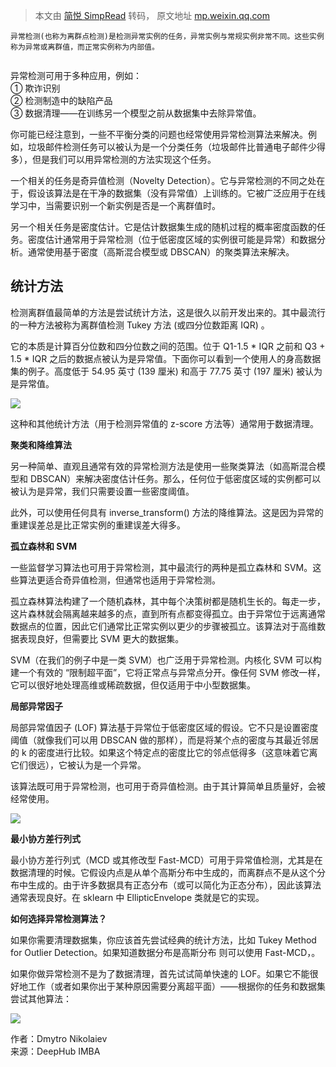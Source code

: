 > 本文由 [简悦 SimpRead](http://ksria.com/simpread/) 转码， 原文地址 [mp.weixin.qq.com](https://mp.weixin.qq.com/s/GRdyWW8CuN8wo5fkD8N1EQ)

```
异常检测(也称为离群点检测)是检测异常实例的任务，异常实例与常规实例非常不同。这些实例称为异常或离群值，而正常实例称为内部值。


```

异常检测可用于多种应用，例如：  
① 欺诈识别  
② 检测制造中的缺陷产品  
③ 数据清理——在训练另一个模型之前从数据集中去除异常值。

你可能已经注意到，一些不平衡分类的问题也经常使用异常检测算法来解决。例如，垃圾邮件检测任务可以被认为是一个分类任务（垃圾邮件比普通电子邮件少得多），但是我们可以用异常检测的方法实现这个任务。

一个相关的任务是奇异值检测（Novelty Detection）。它与异常检测的不同之处在于，假设该算法是在干净的数据集（没有异常值）上训练的。它被广泛应用于在线学习中，当需要识别一个新实例是否是一个离群值时。

另一个相关任务是密度估计。它是估计数据集生成的随机过程的概率密度函数的任务。密度估计通常用于异常检测（位于低密度区域的实例很可能是异常）和数据分析。通常使用基于密度（高斯混合模型或 DBSCAN）的聚类算法来解决。

**统计方法**
--------

检测离群值最简单的方法是尝试统计方法，这是很久以前开发出来的。其中最流行的一种方法被称为离群值检测 Tukey 方法 (或四分位数距离 IQR) 。

它的本质是计算百分位数和四分位数之间的范围。位于 Q1-1.5 * IQR 之前和 Q3 + 1.5 * IQR 之后的数据点被认为是异常值。下面你可以看到一个使用人的身高数据集的例子。高度低于 54.95 英寸 (139 厘米) 和高于 77.75 英寸 (197 厘米) 被认为是异常值。

![](https://mmbiz.qpic.cn/mmbiz_jpg/XI99SwibmFnvsTCPiaEaqRpVNgcPicGHnWZI5X9fiamYE4E8v9npGgicwBHiblWY2sqSQRWcnNoUqic3B9VyC80AibkP5A/640?wx_fmt=jpeg&random=0.6293706801857595)

这种和其他统计方法（用于检测异常值的 z-score 方法等）通常用于数据清理。

**聚类和降维算法**

另一种简单、直观且通常有效的异常检测方法是使用一些聚类算法（如高斯混合模型和 DBSCAN）来解决密度估计任务。那么，任何位于低密度区域的实例都可以被认为是异常，我们只需要设置一些密度阈值。

此外，可以使用任何具有 inverse_transform() 方法的降维算法。这是因为异常的重建误差总是比正常实例的重建误差大得多。

**孤立森林和 SVM**

一些监督学习算法也可用于异常检测，其中最流行的两种是孤立森林和 SVM。这些算法更适合奇异值检测，但通常也适用于异常检测。

孤立森林算法构建了一个随机森林，其中每个决策树都是随机生长的。每走一步，这片森林就会隔离越来越多的点，直到所有点都变得孤立。由于异常位于远离通常数据点的位置，因此它们通常比正常实例以更少的步骤被孤立。该算法对于高维数据表现良好，但需要比 SVM 更大的数据集。

SVM（在我们的例子中是一类 SVM）也广泛用于异常检测。内核化 SVM 可以构建一个有效的 “限制超平面”，它将正常点与异常点分开。像任何 SVM 修改一样，它可以很好地处理高维或稀疏数据，但仅适用于中小型数据集。

**局部异常因子**

局部异常值因子 (LOF) 算法基于异常位于低密度区域的假设。它不只是设置密度阈值（就像我们可以用 DBSCAN 做的那样），而是将某个点的密度与其最近邻居的 k 的密度进行比较。如果这个特定点的密度比它的邻点低得多（这意味着它离它们很远），它被认为是一个异常。

该算法既可用于异常检测，也可用于奇异值检测。由于其计算简单且质量好，会被经常使用。

![](https://mmbiz.qpic.cn/mmbiz_png/XI99SwibmFnvsTCPiaEaqRpVNgcPicGHnWZwPpel71ySweKb410HKYzchL7hcPlj1ib1UgnoibibHRKdghbjr0HWg8sg/640?wx_fmt=png&random=0.23021147662505426)

**最小协方差行列式**

最小协方差行列式（MCD 或其修改型 Fast-MCD）可用于异常值检测，尤其是在数据清理的时候。它假设内点是从单个高斯分布中生成的，而离群点不是从这个分布中生成的。由于许多数据具有正态分布（或可以简化为正态分布），因此该算法通常表现良好。在 sklearn 中 EllipticEnvelope 类就是它的实现。

**如何选择异常检测算法？**

如果你需要清理数据集，你应该首先尝试经典的统计方法，比如 Tukey Method for Outlier Detection。如果知道数据分布是高斯分布 则可以使用 Fast-MCD，。

如果你做异常检测不是为了数据清理，首先试试简单快速的 LOF。如果它不能很好地工作（或者如果你出于某种原因需要分离超平面）——根据你的任务和数据集尝试其他算法：

![](https://mmbiz.qpic.cn/mmbiz_jpg/XI99SwibmFnvsTCPiaEaqRpVNgcPicGHnWZID7GlWSprs7z4bLwvrSl5yr3b7dyn3YNunxGdN6ibTCeviaySTmxk3Og/640?wx_fmt=jpeg&random=0.3900164329263336)

作者：Dmytro Nikolaiev  
来源：DeepHub IMBA